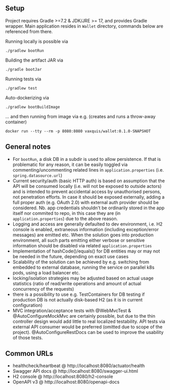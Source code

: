 Setup
-----

Project requires Gradle >=7.2 & JDK/JRE >= 17, and provides Gradle wrapper.
Main application resides in `Wallet` directory, commands below are referenced from there. 

Running locally is possible via

    ./gradlew bootRun

Building the artifact JAR via

    ./gradle bootJar

Running tests via

    ./gradlew test

Auto-dockerizing via

    ./gradlew bootBuildImage

... and then running from image via e.g. (creates and runs a throw-away container)

    docker run --tty --rm -p 8080:8080 vaxquis/wallet:0.1.0-SNAPSHOT
        

General notes
-------------
* For `bootRun`, a disk DB in a subdir is used to allow persistence. If that is problematic 
for any reason, it can be easily toggled via commenting/uncommenting related lines
in `application.properties` (i.e. `spring.datasource.url`)
* Current security/auth (basic HTTP auth) is based on assumption that the API will be consumed
locally (i.e. will not be exposed to outside actors) and is intended to prevent accidental 
access by unauthorised persons, not penetration efforts. In case it should be exposed
externally, adding a full proper auth (e.g. OAuth 2.0) with external auth provider should be
considered.
Nb. app credentials shouldn't be ordinarily stored in the app itself nor commited to repo,
in this case they are (in `application.properties`) due to the above reason. 
* Logging and access are generally defaulted to dev environment, i.e. H2 console is enabled,
extraneous information (including exception/error messages) are emitted etc. When the solution
goes into production environment, all such parts emitting either verbose or sensitive
information should be disabled via related `application.properties`
* Implementation of hashCode()/equals() for DB entities may or may not be needed in the future,
depending on exact use cases
* Scalability of the solution can be achieved by e.g. switching from embedded to external
database, running the service on parallel k8s pods, using a load balancer etc. 
* locking/isolation strategies may be adjusted based on actual usage statistics
(ratio of read/write operations and amount of actual concurrency of the requests)
* there is a possibility to use e.g. TestContainers for DB testing if production DB is not
actually disk-based H2 (as it is in current configuration)
* MVC integration/acceptance tests with @WebMvcTest & @AutoConfigureMockMvc are certainly
possible, but due to the thin controller design would add little to real localized testability.
API tests via external API consumer would be preferred (omitted due to scope of the project).
@AutoConfigureRestDocs can be used to improve the usability of those tests. 

Common URLs
-----------

* healthcheck/heartbeat @ http://localhost:8080/actuator/health
* Swagger API docs @ http://localhost:8080/swagger-ui.html
* H2 console @ http://localhost:8080/h2-console
* OpenAPI v3 @ http://localhost:8080/openapi-docs
